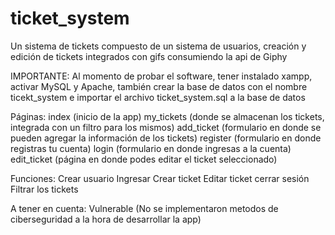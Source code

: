 # ticket_system
Un sistema de tickets compuesto de un sistema de usuarios, creación y edición de tickets integrados con gifs consumiendo la api de Giphy

IMPORTANTE: 
Al momento de probar el software, tener instalado xampp, activar MySQL y Apache, también crear la base de datos con el nombre ticekt_system e importar el archivo ticket_system.sql a la base de datos

Páginas:
index (inicio de la app)
my_tickets (donde se almacenan los tickets, integrada con un filtro para los mismos)
add_ticket (formulario en donde se pueden agregar la información de los tickets)
register (formulario en donde registras tu cuenta)
login (formulario en donde ingresas a la cuenta)
edit_ticket (página en donde podes editar el ticket seleccionado)

Funciones:
Crear usuario
Ingresar
Crear ticket
Editar ticket
cerrar sesión
Filtrar los tickets


A tener en cuenta: 
Vulnerable (No se implementaron metodos de ciberseguridad a la hora de desarrollar la app)

